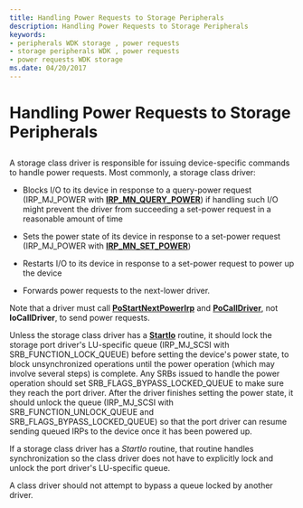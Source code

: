 ```yaml
---
title: Handling Power Requests to Storage Peripherals
description: Handling Power Requests to Storage Peripherals
keywords:
- peripherals WDK storage , power requests
- storage peripherals WDK , power requests
- power requests WDK storage
ms.date: 04/20/2017
---
```


# Handling Power Requests to Storage Peripherals


## <span id="ddk_handling_power_requests_to_storage_peripherals_kg"></span><span id="DDK_HANDLING_POWER_REQUESTS_TO_STORAGE_PERIPHERALS_KG"></span>


A storage class driver is responsible for issuing device-specific commands to handle power requests. Most commonly, a storage class driver:

-   Blocks I/O to its device in response to a query-power request (IRP\_MJ\_POWER with [**IRP\_MN\_QUERY\_POWER**](../kernel/irp-mn-query-power.md)) if handling such I/O might prevent the driver from succeeding a set-power request in a reasonable amount of time

-   Sets the power state of its device in response to a set-power request (IRP\_MJ\_POWER with [**IRP\_MN\_SET\_POWER**](../kernel/irp-mn-set-power.md))

-   Restarts I/O to its device in response to a set-power request to power up the device

-   Forwards power requests to the next-lower driver.

Note that a driver must call [**PoStartNextPowerIrp**](/windows-hardware/drivers/ddi/ntifs/nf-ntifs-postartnextpowerirp) and [**PoCallDriver**](/windows-hardware/drivers/ddi/ntifs/nf-ntifs-pocalldriver), not **IoCallDriver**, to send power requests.

Unless the storage class driver has a [**StartIo**](/windows-hardware/drivers/ddi/wdm/nc-wdm-driver_startio) routine, it should lock the storage port driver's LU-specific queue (IRP\_MJ\_SCSI with SRB\_FUNCTION\_LOCK\_QUEUE) before setting the device's power state, to block unsynchronized operations until the power operation (which may involve several steps) is complete. Any SRBs issued to handle the power operation should set SRB\_FLAGS\_BYPASS\_LOCKED\_QUEUE to make sure they reach the port driver. After the driver finishes setting the power state, it should unlock the queue (IRP\_MJ\_SCSI with SRB\_FUNCTION\_UNLOCK\_QUEUE and SRB\_FLAGS\_BYPASS\_LOCKED\_QUEUE) so that the port driver can resume sending queued IRPs to the device once it has been powered up.

If a storage class driver has a *StartIo* routine, that routine handles synchronization so the class driver does not have to explicitly lock and unlock the port driver's LU-specific queue.

A class driver should not attempt to bypass a queue locked by another driver.

 

